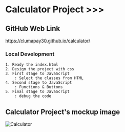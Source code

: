 # Calculator Project >>>

## GitHub Web Link

https://clumapay30.github.io/calculator/

### Local Development
    1. Ready the index.html
    2. Design the project with css
    3. First stage to JavaScript
        : Select the classes from HTML
    4. Second stage to JavaScript
        : Functions & Buttons
    5. Final stage to JavaScript
        : debug the code

## Calculator Project's mockup image
![Calculator](https://user-images.githubusercontent.com/82793186/116466893-f7a75000-a866-11eb-8e49-0f931da4dd7e.png)